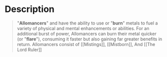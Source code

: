 # Description
>"**Allomancers**" and have the ability to use or "**burn**" metals to fuel a variety of physical and mental enhancements or abilities. For an additional burst of power, Allomancers can burn their metal quicker (or "**flare**"), consuming it faster but also gaining far greater benefits in return.
>Allomancers consist of [[Mistings]], [[Mistborn]], And [[The Lord Ruler]]

